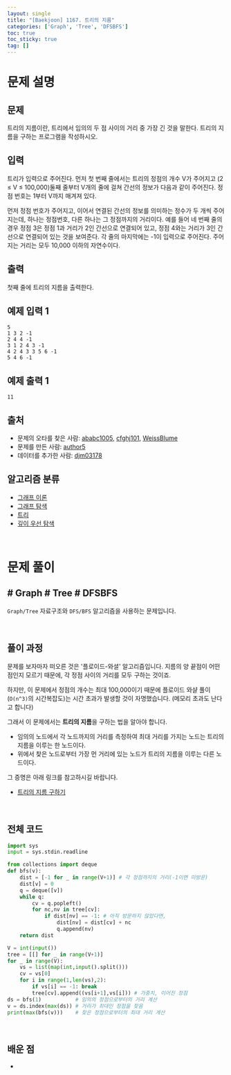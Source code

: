 ```yaml
---
layout: single
title: "[Baekjoon] 1167. 트리의 지름"
categories: ['Graph', 'Tree', 'DFSBFS']
toc: true
toc_sticky: true
tag: []
---
```


# 문제 설명

## 문제

트리의 지름이란, 트리에서 임의의 두 점 사이의 거리 중 가장 긴 것을 말한다. 트리의 지름을 구하는 프로그램을 작성하시오.

## 입력

트리가 입력으로 주어진다. 먼저 첫 번째 줄에서는 트리의 정점의 개수 V가 주어지고 (2 ≤ V ≤ 100,000)둘째 줄부터 V개의 줄에 걸쳐 간선의 정보가 다음과 같이 주어진다. 정점 번호는 1부터 V까지 매겨져 있다.

먼저 정점 번호가 주어지고, 이어서 연결된 간선의 정보를 의미하는 정수가 두 개씩 주어지는데, 하나는 정점번호, 다른 하나는 그 정점까지의 거리이다. 예를 들어 네 번째 줄의 경우 정점 3은 정점 1과 거리가 2인 간선으로 연결되어 있고, 정점 4와는 거리가 3인 간선으로 연결되어 있는 것을 보여준다. 각 줄의 마지막에는 -1이 입력으로 주어진다. 주어지는 거리는 모두 10,000 이하의 자연수이다.

## 출력

첫째 줄에 트리의 지름을 출력한다.

## 예제 입력 1 

```
5
1 3 2 -1
2 4 4 -1
3 1 2 4 3 -1
4 2 4 3 3 5 6 -1
5 4 6 -1
```

## 예제 출력 1 

```
11
```

## 출처

- 문제의 오타를 찾은 사람: [ababc1005](https://www.acmicpc.net/user/ababc1005), [cfghj101](https://www.acmicpc.net/user/cfghj101), [WeissBlume](https://www.acmicpc.net/user/WeissBlume)
- 문제를 만든 사람: [author5](https://www.acmicpc.net/user/author5)
- 데이터를 추가한 사람: [djm03178](https://www.acmicpc.net/user/djm03178)

## 알고리즘 분류

- [그래프 이론](https://www.acmicpc.net/problem/tag/7)
- [그래프 탐색](https://www.acmicpc.net/problem/tag/11)
- [트리](https://www.acmicpc.net/problem/tag/120)
- [깊이 우선 탐색](https://www.acmicpc.net/problem/tag/127)

<br>

# 문제 풀이

## \# Graph \# Tree \# DFSBFS

`Graph/Tree` 자료구조와 `DFS/BFS` 알고리즘을 사용하는 문제입니다. 

<br>

## 풀이 과정

문제를 보자마자 떠오른 것은 '플로이드-와셜' 알고리즘입니다. 지름의 양 끝점이 어떤 점인지 모르기 때문에, 각 정점 사이의 거리를 모두 구하는 것이죠. 

하지만, 이 문제에서 정점의 개수는 최대 100,000이기 때문에 플로이드 와샬 풀이(`O(n^3)`의 시간복잡도)는 시간 초과가 발생할 것이 자명했습니다. (메모리 초과도 난다고 합니다)

 그래서 이 문제에서는 **트리의 지름**을 구하는 법을 알아야 합니다. 

* 임의의 노드에서 각 노드까지의 거리를 측정하여 최대 거리를 가지는 노드는 트리의 지름을 이루는 한 노드이다. 
* 위에서 찾은 노드로부터 가장 먼 거리에 있는 노드가 트리의 지름을 이루는 다른 노드이다. 

그 증명은 아래 링크를 참고하시길 바랍니다. 

* [트리의 지름 구하기](https://blog.myungwoo.kr/112)

<br>

## 전체 코드



```python
import sys
input = sys.stdin.readline

from collections import deque
def bfs(v):
    dist = [-1 for _ in range(V+1)] # 각 정점까지의 거리(-1이면 미방문)
    dist[v] = 0
    q = deque([v])
    while q:
        cv = q.popleft()
        for nc,nv in tree[cv]:
            if dist[nv] == -1: # 아직 방문하지 않았다면,
                dist[nv] = dist[cv] + nc
                q.append(nv)
    return dist

V = int(input())
tree = [[] for _ in range(V+1)]
for _ in range(V):
    vs = list(map(int,input().split()))
    cv = vs[0]
    for i in range(1,len(vs),2):
        if vs[i] == -1: break
        tree[cv].append((vs[i+1],vs[i])) # 가중치, 이어진 정점
ds = bfs(1)           # 임의의 정점으로부터의 거리 계산
v = ds.index(max(ds)) # 거리가 최대인 정점을 찾음
print(max(bfs(v)))    # 찾은 정점으로부터의 최대 거리 계산
```







<br>

## 배운 점

* 















